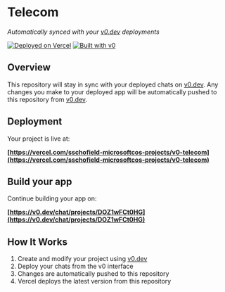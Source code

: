 # Telecom

*Automatically synced with your [v0.dev](https://v0.dev) deployments*

[![Deployed on Vercel](https://img.shields.io/badge/Deployed%20on-Vercel-black?style=for-the-badge&logo=vercel)](https://vercel.com/sschofield-microsoftcos-projects/v0-telecom)
[![Built with v0](https://img.shields.io/badge/Built%20with-v0.dev-black?style=for-the-badge)](https://v0.dev/chat/projects/DOZ1wFCt0HG)

## Overview

This repository will stay in sync with your deployed chats on [v0.dev](https://v0.dev).
Any changes you make to your deployed app will be automatically pushed to this repository from [v0.dev](https://v0.dev).

## Deployment

Your project is live at:

**[https://vercel.com/sschofield-microsoftcos-projects/v0-telecom](https://vercel.com/sschofield-microsoftcos-projects/v0-telecom)**

## Build your app

Continue building your app on:

**[https://v0.dev/chat/projects/DOZ1wFCt0HG](https://v0.dev/chat/projects/DOZ1wFCt0HG)**

## How It Works

1. Create and modify your project using [v0.dev](https://v0.dev)
2. Deploy your chats from the v0 interface
3. Changes are automatically pushed to this repository
4. Vercel deploys the latest version from this repository